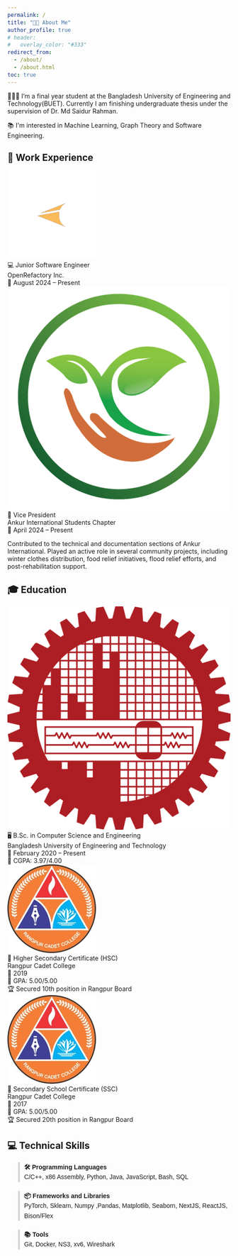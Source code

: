 ```yaml
---
permalink: /
title: "👋🏼 About Me"
author_profile: true
# header:
#   overlay_color: "#333"
redirect_from: 
  - /about/
  - /about.html
toc: true
---
```


👨🏻‍💻 I’m a final year student at the Bangladesh University of Engineering and Technology(BUET). Currently I am finishing undergraduate thesis under the supervision of Dr. Md Saidur Rahman. 

📚 I'm interested in Machine Learning, Graph Theory and Software Engineering.

## 💼 Work Experience
<div class="about_card">
    <img class="about_card__logo" src="/assets/images/institute_logo/open_refactory.png" alt="BUET Logo">
  <div class="about_card__content">
    <div class="about_card__content__title">💻 Junior Software Engineer</div>
    <div class="about_card__content__subtitle">OpenRefactory Inc.</div>
    <div class="about_card__content__date">📅 August 2024 – Present</div>
  </div>
</div>

<div class="about_card">
<img class="about_card__logo" src="/assets/images/institute_logo/ankur.png" alt="BUET Logo">
  <div class="about_card__content">
    <div class="about_card__content__title">🤝 Vice President</div>
    <div class="about_card__content__subtitle">Ankur International Students Chapter</div>
    <div class="about_card__content__date">📅 April 2024 – Present</div>
    <p class="about_card__content__details">
      Contributed to the technical and documentation sections of Ankur International. Played an active role in several community projects, including winter clothes distribution, food relief initiatives, flood relief efforts, and post-rehabilitation support.
    </p>
  </div>
</div>


## 🎓 Education
<div class="about_card">
  <img class="about_card__logo" src="/assets/images/institute_logo/buet.png" alt="BUET Logo">
  <div class="about_card__content">
    <div class="about_card__content__title">🖥️ B.Sc. in Computer Science and Engineering</div>
    <div class="about_card__content__subtitle">Bangladesh University of Engineering and Technology</div>
    <div class="about_card__content__date">📅 February 2020 – Present</div>
    <div class="about_card__content__achievement">🎯 CGPA: 3.97/4.00</div>
  </div>
</div>

<div class="about_card">
  <img class="about_card__logo" src="/assets/images/institute_logo/ccr.jpeg" alt="Rangpur Cadet College Logo">
  <div class="about_card__content">
    <div class="about_card__content__title">📜 Higher Secondary Certificate (HSC)</div>
    <div class="about_card__content__subtitle">Rangpur Cadet College</div>
    <div class="about_card__content__date">📅 2019</div>
    <div class="about_card__content__achievement">🎯 GPA: 5.00/5.00</div>
    <div class="about_card__content__achievement">🏆 Secured 10th position in Rangpur Board</div>
  </div>
</div>

<div class="about_card">
  <img class="about_card__logo" src="/assets/images/institute_logo/ccr.jpeg" alt="Rangpur Cadet College Logo">
  <div class="about_card__content">
    <div class="about_card__content__title">📜 Secondary School Certificate (SSC)</div>
    <div class="about_card__content__subtitle">Rangpur Cadet College</div>
    <div class="about_card__content__date">📅 2017</div>
    <div class="about_card__content__achievement">🎯 GPA: 5.00/5.00</div>
    <div class="about_card__content__achievement">🏆 Secured 20th position in Rangpur Board</div>
  </div>
</div>


## 💻 Technical Skills
<div style="font-family: Arial, sans-serif; line-height: 1.6; max-width: 600px;">
    <ul style="list-style: none; ">
        <li style="border-left: 4px solid #d3d3d3; padding-left: 10px; margin-bottom: 20px;">
            <strong>🛠️ Programming Languages</strong><br>
            <span>C/C++, x86 Assembly, Python, Java, JavaScript, Bash, SQL</span>
        </li>
        <li style="border-left: 4px solid #d3d3d3; padding-left: 10px; margin-bottom: 20px;">
            <strong>📦 Frameworks and Libraries</strong><br>
            <span> PyTorch, Sklearn, Numpy ,Pandas, Matplotlib, Seaborn, NextJS, ReactJS, Bison/Flex</span>
        </li>
        <li style="border-left: 4px solid #d3d3d3; padding-left: 10px; margin-bottom: 20px;">
            <strong>📚 Tools</strong><br>
            <span> Git, Docker, NS3, xv6, Wireshark</span>
        </li>
    </ul>
</div>


